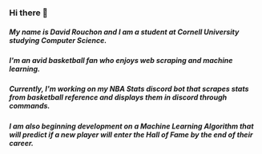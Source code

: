 ### Hi there 👋

##### My name is David Rouchon and I am a student at Cornell University studying Computer Science.
##### I'm an avid basketball fan who enjoys web scraping and machine learning. 
##### Currently, I'm working on my NBA Stats discord bot that scrapes stats from basketball reference and displays them in discord through commands.
##### I am also beginning development on a Machine Learning Algorithm that will predict if a new player will enter the Hall of Fame by the end of their career.

<!--
**rouchond/rouchond** is a ✨ _special_ ✨ repository because its `README.md` (this file) appears on your GitHub profile.

Here are some ideas to get you started:

- 🔭 I’m currently working on ...
- 🌱 I’m currently learning ...
- 👯 I’m looking to collaborate on ...
- 🤔 I’m looking for help with ...
- 💬 Ask me about ...
- 📫 How to reach me: ...
- 😄 Pronouns: ...
- ⚡ Fun fact: ...
-->
